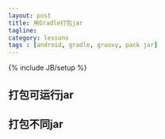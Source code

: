 ```yaml
---
layout: post
title: 用Gradle打包jar
tagline:
category: lessons
tags : [android, gradle, groovy, pack jar]
---
```

{% include JB/setup %}

## 打包可运行jar


## 打包不同jar
